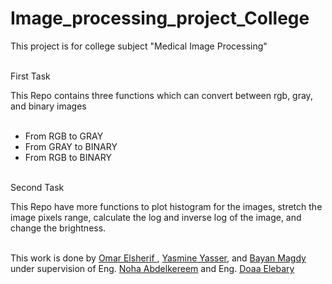 # Image_processing_project_College
This project is for college subject "Medical Image Processing"
<br><br>

First Task
<br>

This Repo contains three functions which can convert between rgb, gray, and binary images
<br><br>
* From RGB to GRAY
* From GRAY to BINARY
* From RGB to BINARY
<br><br>

Second Task
<br>

This Repo have more functions to plot histogram for the images, stretch the image pixels range, calculate the log and inverse log of the image, and change the brightness.
<br><br>

This work is done by [Omar Elsherif ](https://github.com/Omarelsherif010), [Yasmine Yasser](https://github.com/YasmineYasser), and [Bayan Magdy](https://github.com/Bayanmagdy) under supervision of Eng. [Noha Abdelkereem]() and Eng. [Doaa Elebary]()
